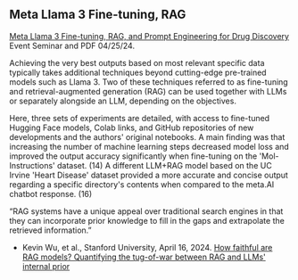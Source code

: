 ## Meta Llama 3 Fine-tuning, RAG

[Meta Llama 3 Fine-tuning, RAG, and Prompt Engineering for Drug Discovery](https://www.chemicalqdevice.com/meta-llama-3-fine-tuning-rag) Event Seminar and PDF 04/25/24.

Achieving the very best outputs based on most relevant specific data typically takes additional techniques beyond cutting-edge pre-trained models such as Llama 3. Two of these techniques referred to as fine-tuning and retrieval-augmented generation (RAG) can be used together with LLMs or separately alongside an LLM, depending on the objectives. 

Here, three sets of experiments are detailed, with access to fine-tuned Hugging Face models, Colab links, and GitHub repositories of new developments and the authors' original notebooks. A main finding was that increasing the number of machine learning steps decreased model loss and improved the output accuracy significantly when fine-tuning on the 'Mol-Instructions' dataset. (14) A different LLM+RAG model based on the UC Irvine 'Heart Disease' dataset provided a more accurate and concise output regarding a specific directory's contents when compared to the meta.AI chatbot response. (16)

“RAG systems have a unique appeal over traditional search engines in that they can incorporate prior knowledge to fill in the gaps and extrapolate the retrieved information.”
- Kevin Wu, et al., Stanford University, April 16, 2024. [How faithful are RAG models? Quantifying the tug-of-war between RAG and LLMs' internal prior
](https://arxiv.org/abs/2404.10198)
